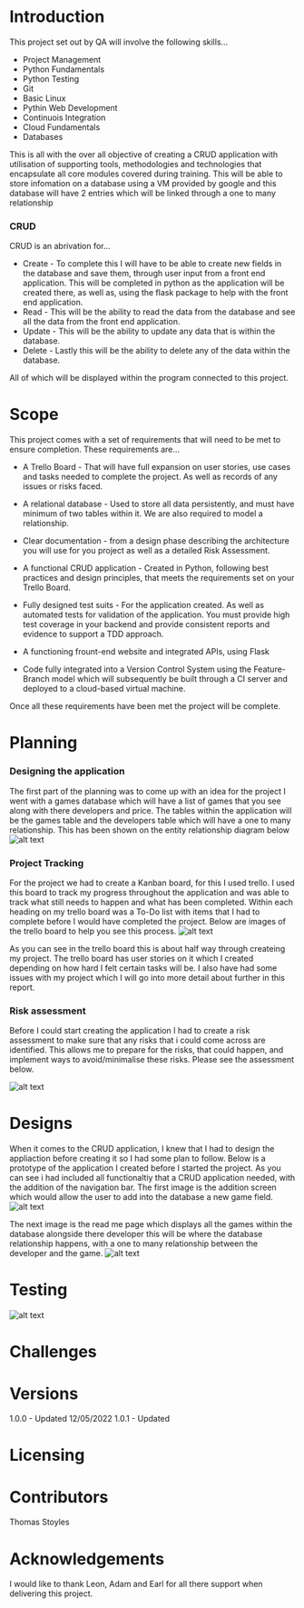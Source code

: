 # Introduction 
This project set out by QA will involve the following skills...

* Project Management 
* Python Fundamentals 
* Python Testing 
* Git 
* Basic Linux
* Pythin Web Development
* Continuois Integration
* Cloud Fundamentals
* Databases

This is all with the over all objective of creating a CRUD application with utilisation of supporting tools,
methodologies and technologies that encapsulate all core modules
covered during training. This will be able to store infomation on a database using a VM provided by google and this database will have 2 entries which will be linked through a one to many relationship

### CRUD 

CRUD is an abrivation for... 

* Create - To complete this I will have to be able to create new fields in the database and save them, through user input from a front end application. This will be completed in python as the application will be created there, as well as, using the flask package to help with the front end application.
* Read - This will be the ability to read the data from the database and see all the data from the front end application. 
* Update - This will be the ability to update any data that is within the database.
* Delete - Lastly this will be the ability to delete any of the data within the database.

All of which will be displayed within the program connected to this project.

# Scope 

This project comes with a set of requirements that will need to be met to ensure completion. 
These requirements are...

* A Trello Board - That will have full expansion
on user stories, use cases and tasks needed to complete the project.
As well as records of any issues or risks faced.

* A relational database - Used to store all data persistently, and
must have minimum of two tables within it. We are also required to 
model a relationship.

* Clear documentation - from a design phase describing the architecture
you will use for you project as well as a detailed Risk Assessment.

* A functional CRUD application - Created in Python, following best
practices and design principles, that meets the requirements set on
your Trello Board.

* Fully designed test suits - For the application created. As well as 
automated tests for validation of the application. You must
provide high test coverage in your backend and provide consistent
reports and evidence to support a TDD approach.

* A functioning frount-end website and integrated APIs, using Flask

* Code fully integrated into a Version Control System using the
Feature-Branch model which will subsequently be built through a CI
server and deployed to a cloud-based virtual machine.

Once all these requirements have been met the project will be complete.

# Planning 

### Designing the application 
The first part of the planning was to come up with an idea for the project I went with a games database which will have a list of games that you see along with there developers and price. The tables within the application will be the games table and the developers table which will have a one to many relationship. This has been shown on the entity relationship diagram below 
![alt text]()

### Project Tracking
For the project we had to create a Kanban board, for this I used trello. I used this board to track my progress throughout the application and was able to track what still needs to happen and what has been completed. Within each heading on my trello board was a To-Do list with items that I had to complete before I would have completed the project. Below are images of the trello board to help you see this process.
![alt text](https://github.com/ThomasStoyles/QAProject/blob/main/Photos%2C%20Assessments%20and%20Diagrams/Trello.jpg)

As you can see in the trello board this is about half way through createing my project. The trello board has user stories on it which I created depending on how hard I felt certain tasks will be. I also have had some issues with my project which I will go into more detail about further in this report.


### Risk assessment

Before I could start creating the application I had to create a risk assessment to make sure that any risks that i could come across are identified. This allows me to prepare for the risks, that could happen, and implement ways to avoid/minimalise these risks. Please see the assessment below.

![alt text](https://github.com/ThomasStoyles/QAProject/blob/main/Photos%2C%20Assessments%20and%20Diagrams/Risk%20Assessment.jpg)


# Designs 

When it comes to the CRUD application, I knew that I had to design the appliaction before creating it so I had some plan to follow. Below is a prototype of the application I created before I started the project. As you can see i had included all functionaltiy that a CRUD application needed, with the addition of the navigation bar.
The first image is the addition screen which would allow the user to add into the database a new game field. 
![alt text](https://github.com/ThomasStoyles/QAProject/blob/main/Photos%2C%20Assessments%20and%20Diagrams/Addition%20Page.jpg)

The next image is the read me page which displays all the games within the database alongside there developer this will be where the database relationship happens, with a one to many relationship between the developer and the game. 
![alt text](https://github.com/ThomasStoyles/QAProject/blob/main/Photos%2C%20Assessments%20and%20Diagrams/Read%20page.jpg)


# Testing
![alt text](https://github.com/ThomasStoyles/QAProject/blob/main/Photos%2C%20Assessments%20and%20Diagrams/Tests.jpg)

# Challenges


# Versions 
1.0.0 - Updated 12/05/2022
1.0.1 - Updated

# Licensing 


# Contributors
Thomas Stoyles

# Acknowledgements 
I would like to thank Leon, Adam and Earl for all there support when delivering this project.
